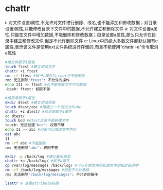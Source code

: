 # chattr

i: 对文件设置i属性,不允许对文件进行删除、改名,也不能添加和修改数据；对目录设置i属性,只能修改目录下文件中的数据,不允许建立和删除文件
a: 对文件设置a属性,只能在文件中增加数据,不能删除和修改数据；目录设置a属性,那么只允许在目录中建立和修改文件,但是不允许删除文件
e: Linux中的绝大多数文件都默认拥有e属性,表示该文件是使用ext文件系统进行存储的,而且不能使用“chattr -e”命令取消e属性

```bash
#给文件赋予i属性
touch ftest #建立测试文件
chattr +i ftest
rm -rf ftest #赋予i属性后,root也不能删除
rm: 无法删除"ftest": 不允许的操作
echo 111 >> ftest #也不能修改文件中的数据
-bash: ftest: 权限不够

#给目录赋予i属性
mkdir dtest #建立测试目录
touch dtest/abc #再建立一个测试文件abc
chattr +i dtest/ #给目录赋予i属性
cd dtest/
touch bcd #dtest目录不能新建文件
touch: 无法创建"bcd": 权限不够
echo 11 >> abc #但是可以修改文件内容
cat abc
11
rm -rf abc #不能删除
rm: 无法删除"abc": 权限不够
```

```bash
mkdir -p /back/log #建立备份目录
chattr +a /back/log/ #赋予a属性
cp /var/log/messages /back/log/ #可以复制文件和新建文件到指定目录中
rm -rf /back/log/messages #但是不允许删除
rm: 无法删除"/back/log/messages": 不允许的操作
```

```bash
lsattr # 查看attribute权限
```
